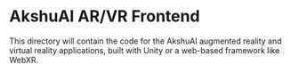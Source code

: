 # AkshuAI AR/VR Frontend

This directory will contain the code for the AkshuAI augmented reality and virtual reality applications, built with Unity or a web-based framework like WebXR.
